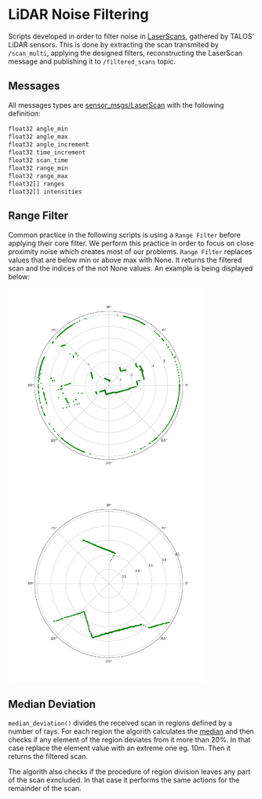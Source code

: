 # LiDAR Noise Filtering

Scripts developed in order to filter noise in [LaserScans](http://docs.ros.org/en/noetic/api/sensor_msgs/html/msg/LaserScan.html), gathered by TALOS' LiDAR sensors. This is done by extracting the scan transmited by `/scan_multi`, applying the designed filters, reconstructing the LaserScan message and publishing it to `/filtered_scans` topic.

## Messages 

All messages types are [sensor_msgs/LaserScan](http://docs.ros.org/en/api/sensor_msgs/html/msg/LaserScan.html) with the following definition:
```
float32 angle_min
float32 angle_max
float32 angle_increment
float32 time_increment
float32 scan_time
float32 range_min
float32 range_max
float32[] ranges
float32[] intensities
```
## Range Filter

Common practice in the following scripts is using a `Range Filter` before applying their core filter. We perform this practice in order to focus on close proximity noise which creates most of our problems. `Range Filter` replaces values that are below min or above max with None. It returns the filtered scan and the indices of the not None values. An example is being displayed below:

<img src="Images/original_scan.png" alt="original_scan" width="400" height="400"/> <img src="Images/range_filter.png" alt="range_filter" width="400" height="400"/>

## Median Deviation

`median_deviation()` divides the received scan in regions defined by a number of rays. For each region the algorith calculates the [median](https://docs.python.org/3/library/statistics.html#statistics.median) and then checks if any element of the region deviates from it more than 20%. In that case replace the element value with an extreme one eg. 10m. Then it returns the filtered scan.

The algorith also checks if the procedure of region division leaves any part of the scan exncluded. In that case it performs the same actions for the remainder of the scan.
